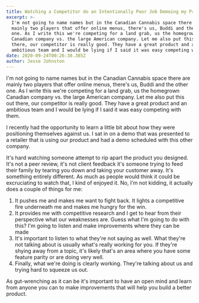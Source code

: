 ```yaml
---
title: Watching a Competitor do an Intentionally Poor Job Demoing my Product
excerpt: >-
  I'm not going to name names but in the Canadian Cannabis space there are
  mainly two players that offer online menus, there's us, Buddi and the other
  one. As I write this we're competing for a land grab, us the homegrown
  Canadian company vs. the large American company. Let me also put this out
  there, our competitor is really good. They have a great product and an
  ambitious team and I would be lying if I said it was easy competing with them.
date: 2020-09-24T00:26:38.385Z
author: Jesse Johnston
---
```

I'm not going to name names but in the Canadian Cannabis space there are mainly two players that offer online menus, there's us, Buddi and the other one. As I write this we're competing for a land grab, us the homegrown Canadian company vs. the large American company. Let me also put this out there, our competitor is really good. They have a great product and an ambitious team and I would be lying if I said it was easy competing with them.

I recently had the opportunity to learn a little bit about how they were positioning themselves against us. I sat in on a demo that was presented to a retailer that is using our product and had a demo scheduled with this other company.

It's hard watching someone attempt to rip apart the product you designed. It's not a peer review, it's not client feedback it's someone trying to feed their family by tearing you down and taking your customer away. It's something entirely different. As much as people would think it could be excruciating to watch that, I kind of enjoyed it. No, I'm not kidding, it actually does a couple of things for me:

1. It pushes me and makes me want to fight back. It lights a competitive fire underneath me and makes me hungry for the win.
2. It provides me with competitive research and I get to hear from their perspective what our weaknesses are. Guess what I'm going to do with this? I'm going to listen and make improvements where they can be made
3. It's important to listen to what they're not saying as well. What they're not talking about is usually what's really working for you. If they're shying away from a topic, it's likely that's an area where you have some feature parity or are doing very well.
4. Finally, what we're doing is clearly working. They're talking about us and trying hard to squeeze us out.

As gut-wrenching as it can be it's important to have an open mind and learn from anyone you can to make improvements that will help you build a better product.
